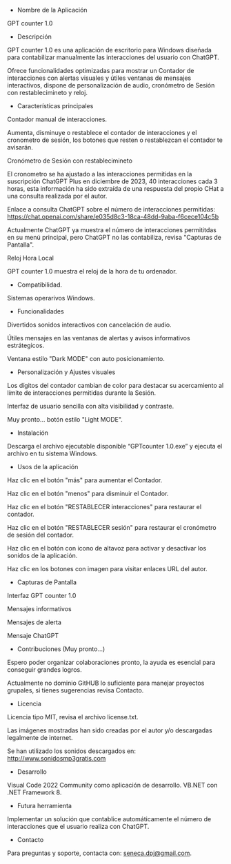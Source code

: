 

- Nombre de la Aplicación

GPT counter 1.0


- Descripción

GPT counter 1.0 es una aplicación de escritorio para Windows diseñada para contabilizar manualmente las interacciones del usuario con ChatGPT.

Ofrece funcionalidades optimizadas para mostrar un Contador de interacciones con alertas visuales y útiles ventanas de mensajes interactivos, dispone de personalización de audio, cronómetro de Sesión con restablecimineto y reloj.


- Características principales

Contador manual de interacciones.

Aumenta, disminuye o restablece el contador de interacciones y el cronometro de sesión, los botones que resten o restablezcan el contador te avisarán.

Cronómetro de Sesión con restablecimineto

El cronometro se ha ajustado a las interacciones permitidas en la suscripción ChatGPT Plus en diciembre de 2023, 40 interacciones cada 3 horas, esta información ha sido extraída de una respuesta del propio CHat a una consulta realizada por el autor.

Enlace a consulta ChatGPT sobre el número de interacciones permitidas: https://chat.openai.com/share/e035d8c3-18ca-48dd-9aba-f6cece104c5b

Actualmente ChatGPT ya muestra el número de interacciones permititdas en su menú principal, pero ChatGPT no las contabiliza, revisa "Capturas de Pantalla".

Reloj Hora Local

GPT counter 1.0 muestra el reloj de la hora de tu ordenador.



- Compatibilidad.

Sistemas operarivos Windows.


- Funcionalidades

Divertidos sonidos interactivos con cancelación de audio.

Útiles mensajes en las ventanas de alertas y avisos informativos estrátegicos.

Ventana estilo "Dark MODE" con auto posicionamiento.


- Personalización y Ajustes visuales

Los dígitos del contador cambian de color para destacar su acercamiento al límite de interacciones permitidas durante la Sesión.

Interfaz de usuario sencilla con alta visibilidad y contraste.

Muy pronto... botón estilo "Light MODE".


- Instalación

Descarga el archivo ejecutable disponible “GPTcounter 1.0.exe” y ejecuta el archivo en tu sistema Windows.


- Usos de la aplicación

Haz clic en el botón "más" para aumentar el Contador.

Haz clic en el botón "menos" para disminuir el Contador.

Haz clic en el botón "RESTABLECER interacciones" para restaurar el contador.

Haz clic en el botón "RESTABLECER sesión" para restaurar el cronómetro de sesión del contador.

Haz clic en el botón con icono de altavoz para activar y desactivar los sonidos de la aplicación.

Haz clic en los botones con imagen para visitar enlaces URL del autor.


- Capturas de Pantalla

Interfaz GPT counter 1.0

Mensajes informativos

Mensajes de alerta

Mensaje ChatGPT


- Contribuciones (Muy pronto...)

Espero poder organizar colaboraciones pronto, la ayuda es esencial para conseguir grandes logros.

Actualmente no dominio GitHUB lo suficiente para manejar proyectos grupales, si tienes sugerencias revisa Contacto.


- Licencia 

Licencia tipo MIT, revisa el archivo license.txt. 

Las imágenes mostradas han sido creadas por el autor y/o descargadas legalmente de internet.

Se han utilizado los sonidos descargados en: http://www.sonidosmp3gratis.com


- Desarrollo

Visual Code 2022 Community como aplicación de desarrollo. VB.NET con .NET Framework 8. 
 

- Futura herramienta

Implementar un solución que contablice automáticamente el número de interacciones que el usuario realiza con ChatGPT.


- Contacto

Para preguntas y soporte, contacta con: seneca.dpj@gmail.com.

